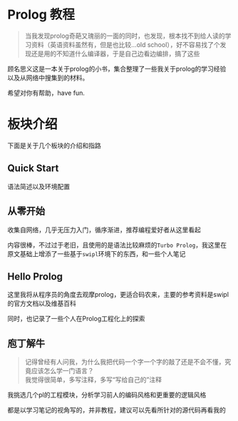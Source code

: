 # Prolog 教程
> 当我发现prolog奇葩又瑰丽的一面的同时，也发现，根本找不到给人读的学习资料（英语资料虽然有，但是也比较...old school），好不容易找了个发现还是用的不知道什么编译器，于是自己边看边编排，搞了这些

顾名思义这是一本关于prolog的小书，集合整理了一些我关于prolog的学习经验以及从网络中搜集到的材料。

希望对你有帮助，have fun.

# 板块介绍
下面是关于几个板块的介绍和指路

## Quick Start
语法简述以及环境配置

## 从零开始
收集自网络，几乎无压力入门，循序渐进，推荐编程爱好者从这里看起

内容很棒，不过过于老旧，且使用的是语法比较麻烦的`Turbo Prolog`，我这里在原文基础上增添了一些基于`swipl`环境下的东西，和一些个人笔记

## Hello Prolog
这里我将从程序员的角度去观摩prolog，更适合码农来，主要的参考资料是swipl的官方文档以及维基百科

同时，也记录了一些个人在Prolog工程化上的探索

## 庖丁解牛
> 记得曾经有人问我，为什么我把代码一个字一个字的敲了还是不会不懂，究竟应该怎么学一门语言？
> <br> 我觉得很简单，多写注释，多写“写给自己的”注释

我挑选几个pl的工程模块，分析学习前人的编码风格和更重要的逻辑风格

都是以学习笔记的视角写的，并非教程，建议可以先看所针对的源代码再看我的



